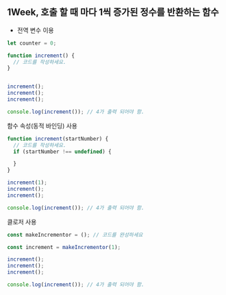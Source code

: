 ## 1Week, 호출 할 때 마다 1씩 증가된 정수를 반환하는 함수 

- 전역 변수 이용

```javascript
let counter = 0;

function increment() {
  // 코드를 작성하세요.
}


increment();
increment();
increment();

console.log(increment()); // 4가 출력 되어야 함.
```



함수 속성(동적 바인딩) 사용

```javascript
function increment(startNumber) {
  // 코드를 작성하세요.
  if (startNumber !== undefined) {

  }
}

increment(1);
increment();
increment();

console.log(increment()); // 4가 출력 되어야 함.

```



클로저 사용

```javascript
const makeIncrementor = (); // 코드를 완성하세요

const increment = makeIncrementor(1);

increment();
increment();
increment();

console.log(increment()); // 4가 출력 되어야 함.
```

